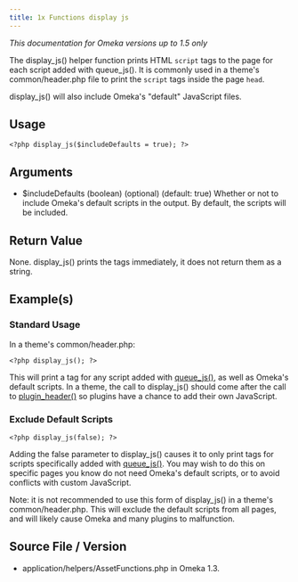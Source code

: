 ```yaml
---
title: 1x Functions display js
---
```

*This documentation for Omeka versions up to 1.5 only*

The display\_js() helper function prints HTML `script` tags to the page for each script added with queue\_js(). It is commonly used in a theme's common/header.php file to print the `script` tags inside the page `head`.

display\_js() will also include Omeka's "default" JavaScript files.

Usage
--------------------------------------------

``` {.de1}
<?php display_js($includeDefaults = true); ?>
```

Arguments
-----------------------------------------------------------

-   \$includeDefaults (boolean) (optional) (default: true) Whether or not to include Omeka's default scripts in the output. By default, the scripts will be included.

Return Value
-----------------------------------------------------

None. display\_js() prints the tags immediately, it does not return them as a string.

Example(s)
-----------------------------------------------------------------

### Standard Usage

In a theme's common/header.php:

``` {.de1}
<?php display_js(); ?>
```


This will print a tag for any script added with [queue\_js()](../1x_documentation/Theme_API/queue_js.md), as well as Omeka's default scripts. In a theme, the call to display\_js() should come after the call to [plugin\_header()](../1x_documentation/Theme_API/plugin_header.md) so plugins have a chance to add their own JavaScript.

### Exclude Default Scripts

``` {.de1}
<?php display_js(false); ?>
```

Adding the false parameter to display\_js() causes it to only print tags for scripts specifically added with [queue\_js()](../1x_documentation/Theme_API/queue_js.md). You may wish to do this on specific pages you know do not need Omeka's default scripts, or to avoid conflicts with custom JavaScript.

Note: it is not recommended to use this form of display\_js() in a theme's common/header.php. This will exclude the default scripts from all pages, and will likely cause Omeka and many plugins to malfunction.
 
Source File / Version
----------------------------------------------------------------

-   application/helpers/AssetFunctions.php in Omeka 1.3.
